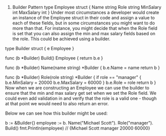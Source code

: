 1. Builder Pattern
type Employee struct {
  Name      string
  Role      string
  MinSalary int
  MaxSalary int
}
Under most circumstances a developer would create an instance of the Employee struct in their code and assign a value to each of these fields, but in some circumstances you might want to do more than that. For instance, you might decide that when the Role field is set that you can also assign the min and max salary fields based on the role. This could be achieved using a builder.

type Builder struct {
  e Employee
}

func (b *Builder) Build() Employee {
  return b.e
}

func (b *Builder) Name(name string) *Builder {
  b.e.Name = name
  return b
}

func (b *Builder) Role(role string) *Builder {
  if role == "manager" {
    b.e.MinSalary = 20000
    b.e.MaxSalary = 60000
  }
  b.e.Role = role
  return b
}
Now when we are constructing an Employee we can use the builder to ensure that the min and max salary get set when we set the Role field. We could even add validation in and verify that the role is a valid one - though at that point we would need to also return an error.

Below we can see how this builder might be used:

b := &Builder{}
employee := b.
  Name("Michael Scott").
  Role("manager").
  Build()
fmt.Println(employee)
// {Michael Scott manager 20000 60000}